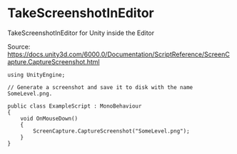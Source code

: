 # TakeScreenshotInEditor
TakeScreenshotInEditor for Unity inside the Editor

Source:
https://docs.unity3d.com/6000.0/Documentation/ScriptReference/ScreenCapture.CaptureScreenshot.html

```
using UnityEngine;

// Generate a screenshot and save it to disk with the name SomeLevel.png.

public class ExampleScript : MonoBehaviour
{
    void OnMouseDown()
    {
        ScreenCapture.CaptureScreenshot("SomeLevel.png");
    }
}
```

